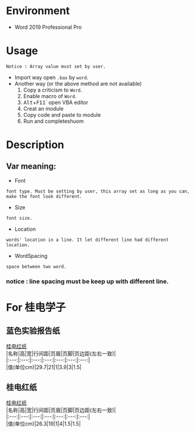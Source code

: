 # Environment
- Word 2019 Professional Pro

# Usage
    Notice : Array value must set by user. 
- Import way
    open `.bas` by `word`.
- Another way (or the above method are not available)
    1. Copy a criticism to `Word`.
    2. Enable macro of `Word`.
    3. <kbd>Alt</kbd>+<kbd>F11</kbd>` open VBA editor
    4. Creat an module
    5. Copy code and paste to module
    6. Run and completeshuom 


# Description
## Var meaning:
- Font
```
font type. Must be setting by user, this array set as long as you can, make the font look different.
```
- Size
```
font size.
```
- Location
```
words' location in a line. It let different line had different location.
```
- WordSpacing 
```
space between two word.
```
### notice : line spacing must be keep up with different line.

# For 桂电学子
## 蓝色实验报告纸
[桂电红纸](img/blue.png)  
|名称|高|宽|行间距|页眉|页脚|页边距(左右一致)|   
|:---:|:---:|:---:|:---:|:---:|:---:|:---:|  
|值(单位cm)|29.7|21|1|3.9|3|1.5|  

## 桂电红纸
[桂电红纸](img/red.png)  
|名称|高|宽|行间距|页眉|页脚|页边距(左右一致)|   
|:---:|:---:|:---:|:---:|:---:|:---:|:---:|  
|值(单位cm)|26.3|19|1|4|1.5|1.5|  

